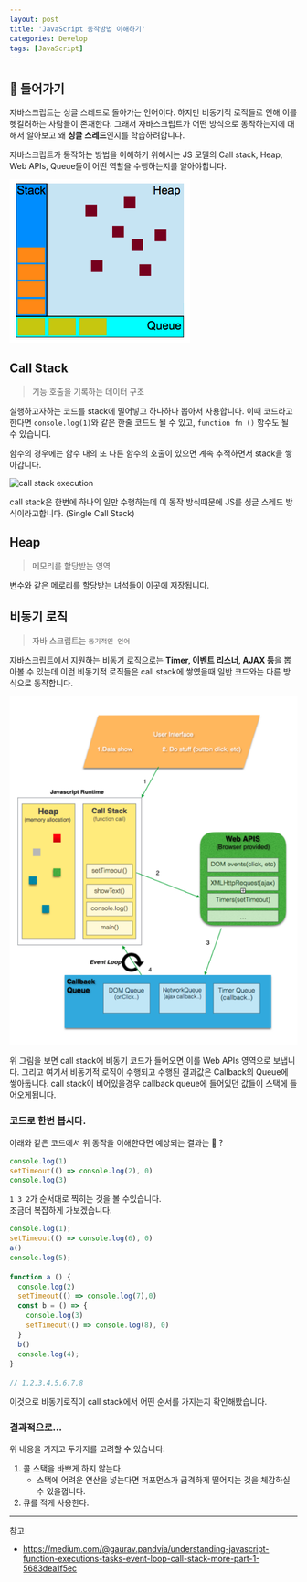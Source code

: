 ```yaml
---
layout: post
title: 'JavaScript 동작방법 이해하기'
categories: Develop
tags: [JavaScript]
---
```


## 📖 들어가기

자바스크립트는 싱글 스레드로 돌아가는 언어이다. 하지만 비동기적 로직들로 인해 이를 헷갈려하는 사람들이 존재한다. 그래서 자바스크립트가 어떤 방식으로 동작하는지에 대해서 알아보고 왜 **싱글 스레드**인지를 학습하려합니다.

자바스크립트가 동작하는 방법을 이해하기 위해서는 JS 모델의 Call stack, Heap, Web APIs, Queue들이 어떤 역할을 수행하는지를 알아야합니다. <br>

![js model](/assets/posts/javascript-executions/js_model.png)

## Call Stack

> 기능 호출을 기록하는 데이터 구조

실행하고자하는 코드를 stack에 밀어넣고 하나하나 뽑아서 사용합니다.
이때 코드라고한다면 `console.log(1)`와 같은 한줄 코드도 될 수 있고, `function fn ()` 함수도 될 수 있습니다.

함수의 경우에는 함수 내의 또 다른 함수의 호출이 있으면 계속 추적하면서 stack을 쌓아갑니다.

![call stack execution](https://miro.medium.com/max/600/1*E3zTWtEOiDWw7d0n7Vp-mA.gif)

call stack은 한번에 하나의 일만 수행하는데 이 동작 방식때문에 JS를 싱글 스레드 방식이라고합니다. (Single Call Stack)

## Heap

> 메모리를 할당받는 영역

변수와 같은 메로리를 할당받는 녀석들이 이곳에 저장됩니다.

## 비동기 로직

> 자바 스크립트는 `동기적인 언어`

자바스크립트에서 지원하는 비동기 로직으로는 **Timer, 이벤트 리스너, AJAX 등**을 뽑아볼 수 있는데 이런 비동기적 로직들은 call stack에 쌓였을때 일반 코드와는 다른 방식으로 동작합니다.  

![javascript event loop](/assets/posts/javascript-executions/javascript_event_loop.png)

위 그림을 보면 call stack에 비동기 코드가 들어오면 이를 Web APIs 영역으로 보냅니다. 그리고 여기서 비동기적 로직이 수행되고 수행된 결과값은 Callback의 Queue에 쌓아둡니다. call stack이 비어있을경우 callback queue에 들어있던 값들이 스택에 들어오게됩니다.

### 코드로 한번 봅시다.

아래와 같은 코드에서 위 동작을 이해한다면 예상되는 결과는 🧐 ?

```js
console.log(1)
setTimeout(() => console.log(2), 0)
console.log(3)
```

`1 3 2`가 순서대로 찍히는 것을 볼 수있습니다.  
조금더 복잡하게 가보겠습니다.

```javascript
console.log(1);
setTimeout(() => console.log(6), 0)
a()
console.log(5);

function a () {
  console.log(2)
  setTimeout(() => console.log(7),0)
  const b = () => {
    console.log(3) 
    setTimeout(() => console.log(8), 0)
  }
  b()
  console.log(4);
}

// 1,2,3,4,5,6,7,8
```

이것으로 비동기로직이 call stack에서 어떤 순서를 가지는지 확인해봤습니다.

### 결과적으로...

위 내용을 가지고 두가지를 고려할 수 있습니다.

1. 콜 스택을 바쁘게 하지 않는다.
   - 스택에 어려운 연산을 넣는다면 퍼포먼스가 급격하게 떨어지는 것을 체감하실 수 있을껍니다.
2. 큐를 적게 사용한다.

---

참고

- <https://medium.com/@gaurav.pandvia/understanding-javascript-function-executions-tasks-event-loop-call-stack-more-part-1-5683dea1f5ec>
